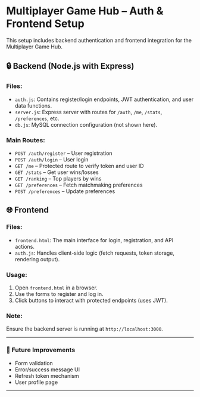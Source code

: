 # Multiplayer Game Hub – Auth & Frontend Setup

This setup includes backend authentication and frontend integration for the Multiplayer Game Hub.

## 🔒 Backend (Node.js with Express)

### Files:

* `auth.js`: Contains register/login endpoints, JWT authentication, and user data functions.
* `server.js`: Express server with routes for `/auth`, `/me`, `/stats`, `/preferences`, etc.
* `db.js`: MySQL connection configuration (not shown here).

### Main Routes:

* `POST /auth/register` – User registration
* `POST /auth/login` – User login
* `GET /me` – Protected route to verify token and user ID
* `GET /stats` – Get user wins/losses
* `GET /ranking` – Top players by wins
* `GET /preferences` – Fetch matchmaking preferences
* `POST /preferences` – Update preferences

## 🌐 Frontend

### Files:

* `frontend.html`: The main interface for login, registration, and API actions.
* `auth.js`: Handles client-side logic (fetch requests, token storage, rendering output).

### Usage:

1. Open `frontend.html` in a browser.
2. Use the forms to register and log in.
3. Click buttons to interact with protected endpoints (uses JWT).

### Note:

Ensure the backend server is running at `http://localhost:3000`.

---

### 🚀 Future Improvements

* Form validation
* Error/success message UI
* Refresh token mechanism
* User profile page

---

